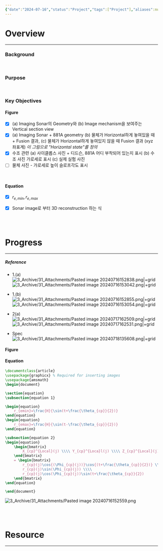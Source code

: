```yaml
---
{"date":"2024-07-16","status":"Project","tags":["Project"],"aliases":null,"keywords":null,"related notes":null,"reference":null,"author":null,"url":null,"dg-publish":true,"permalink":"/3-archive/30-fleeting-notes/figure/","dgPassFrontmatter":true}
---
```


# Overview
---
### Background


<br/>

### Purpose


<br/>

### Key Objectives

#### Figure
- [x] (a) Imaging Sonar의 Geometry와 (b) Image mechanism을 보여주는 Vertical section view
- [x] (a) Imaging Sonar + 881A geometry (b) 물체가 Horizontal하게 놓여있을 때 + Fusion 결과, (c) 물체가 Horizontal하게 놓여있지 않을 때 Fusion 결과 (xyz 좌표계)
      *이 그림으로 "Horizontal state"를 정의*
- [x] 수조 관련 (a) 사이클롭스 사진 + 디드슨, 881A 어디 부착되어 있는지 표시 (b) 수조 사진 가로세로 표시 (c) 실제 실험 사진
- [ ] 물체 사진 - 가로세로 높이 슬로프각도 표시

<br/>

#### Equation

- [x] $r_{e,min}, r_{e,max}$
- [x] Sonar image로 부터 3D reconstruction 하는 식


<br/><br/>

# Progress
---
##### Reference
- 1.(a)
![3_Archive/31_Attachments/Pasted image 20240716152838.png|+grid](/img/user/3_Archive/31_Attachments/Pasted%20image%2020240716152838.png)![3_Archive/31_Attachments/Pasted image 20240716153042.png|+grid](/img/user/3_Archive/31_Attachments/Pasted%20image%2020240716153042.png)
- 1.(b)
![3_Archive/31_Attachments/Pasted image 20240716152855.png|+grid](/img/user/3_Archive/31_Attachments/Pasted%20image%2020240716152855.png)![3_Archive/31_Attachments/Pasted image 20240716153054.png|+grid](/img/user/3_Archive/31_Attachments/Pasted%20image%2020240716153054.png)

- 2(a)
	![3_Archive/31_Attachments/Pasted image 20240717162509.png|+grid](/img/user/3_Archive/31_Attachments/Pasted%20image%2020240717162509.png)![3_Archive/31_Attachments/Pasted image 20240717162531.png|+grid](/img/user/3_Archive/31_Attachments/Pasted%20image%2020240717162531.png)

- Spec
  ![3_Archive/31_Attachments/Pasted image 20240718135608.png|+grid](/img/user/3_Archive/31_Attachments/Pasted%20image%2020240718135608.png)
#### Figure


#### Equation

```tex
\documentclass{article}
\usepackage{graphicx} % Required for inserting images
\usepackage{amsmath}
\begin{document}

\section{equation}
\subsection{equation 1}

\begin{equation}
    r_{emin}=\frac{H}{\sin(t+\frac{\theta_{cp}}{2})}
\end{equation}
\begin{equation}
    r_{emax}=\frac{H}{\sin(t-\frac{\theta_{cp}}{2})}
\end{equation}

\subsection{equation 2}
\begin{equation}
    \begin{bmatrix}
        X_{cp}^{Local}(j) \\\\ Y_{cp}^{Loca}l(j) \\\\ Z_{cp}^{Local}(j)
    \end{bmatrix}
    = \begin{bmatrix}
        r_{cp}(j)\cos{(\Phi_{cp}(j))}\cos{(t+\frac{\theta_{cp}}{2})} \\\\
        r_{cp}(j)\sin(\Phi_{cp}(j)) \\\\
        r_{cp}(j)\cos(\Phi_{cp}(j))\sin(t+\frac{\theta_{cp}}{2})
    \end{bmatrix}
\end{equation}

\end{document}
```

![3_Archive/31_Attachments/Pasted image 20240716152559.png](/img/user/3_Archive/31_Attachments/Pasted%20image%2020240716152559.png)

<br/><br/>

# Resource
---

